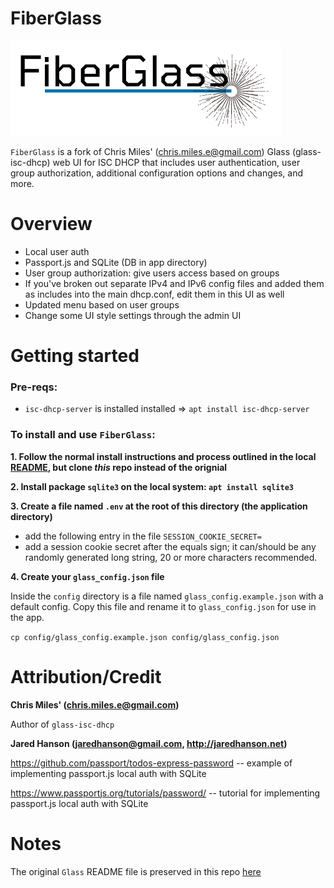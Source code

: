 # FiberGlass

![fiberglass logo](./public/images/fiberglass_logo4_with_text_transparent1.png)

`FiberGlass` is a fork of Chris Miles' (chris.miles.e@gmail.com) Glass (glass-isc-dhcp) web UI for ISC DHCP that includes user authentication, user group authorization, additional configuration options and changes, and more.

# Overview

- Local user auth
- Passport.js and SQLite (DB in app directory)
- User group authorization: give users access based on groups
- If you've broken out separate IPv4 and IPv6 config files and added them as includes into the main dhcp.conf, edit them in this UI as well
- Updated menu based on user groups
- Change some UI style settings through the admin UI

# Getting started

### Pre-reqs:

- `isc-dhcp-server` is installed installed => `apt install isc-dhcp-server`

### To install and use `FiberGlass`:

**1. Follow the normal install instructions and process outlined in the local [README](./README.original.glass.md#installation), but clone _this_ repo instead of the orignial**

**2. Install package `sqlite3` on the local system: `apt install sqlite3`**

**3. Create a file named `.env` at the root of this directory (the application directory)**

- add the following entry in the file `SESSION_COOKIE_SECRET=`
- add a session cookie secret after the equals sign; it can/should be any randomly generated long string, 20 or more characters recommended.

**4. Create your `glass_config.json` file**

Inside the `config` directory is a file named `glass_config.example.json` with a default config. Copy this file and rename it to `glass_config.json` for use in the app.

`cp config/glass_config.example.json config/glass_config.json`

# Attribution/Credit

**Chris Miles' (chris.miles.e@gmail.com)**

Author of `glass-isc-dhcp`

**Jared Hanson (jaredhanson@gmail.com, http://jaredhanson.net)**

https://github.com/passport/todos-express-password -- example of implementing passport.js local auth with SQLite

https://www.passportjs.org/tutorials/password/ -- tutorial for implementing passport.js local auth with SQLite

# Notes

The original `Glass` README file is preserved in this repo [here](./README.original.glass.md)
